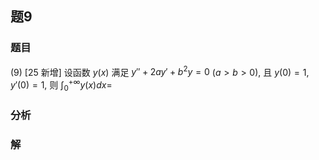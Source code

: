 ## 题9
### 题目
(9) [25 新增] 设函数 $y(x)$ 满足 $y'' + 2ay' + b^2 y = 0$ ($a > b > 0$), 且 $y(0) = 1$, $y'(0) = 1$, 则 $\int_0^{+\infty} y(x) dx =$
### 分析

### 解